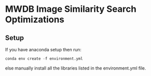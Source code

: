# MWDB Image Similarity Search Optimizations

## Setup
If you have anaconda setup then run:
```python
conda env create -f environment.yml
```
else manually install all the libraries listed in the environment.yml file.
